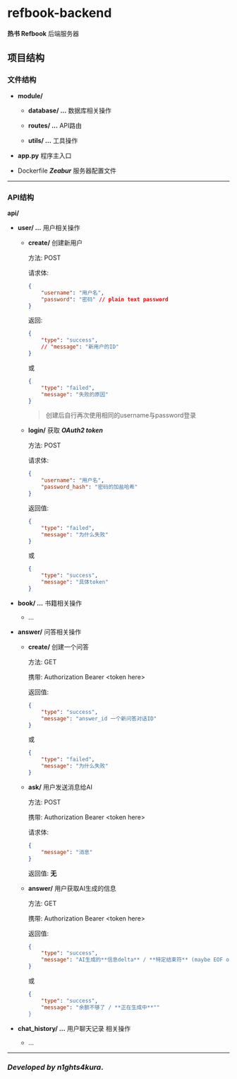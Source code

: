 # refbook-backend

**热书 Refbook** 后端服务器

## 项目结构

### 文件结构

- **module/**

    - **database/ ...** 数据库相关操作

    - **routes/ ...** API路由

    - **utils/ ...** 工具操作

- **app.py** 程序主入口

- Dockerfile ***Zeabur*** 服务器配置文件

---

### API结构

**api/**

- **user/ ...** 用户相关操作

    - **create/** 创建新用户

        方法: POST

        请求体:
        
        ```json
        {
            "username": "用户名",
            "password": "密码" // plain text password
        } 
        ```

        返回:

        ```json
        {
            "type": "success",
            // "message": "新用户的ID"
        }
        ```

        或

        ```json
        {
            "type": "failed",
            "message": "失败的原因"
        }
        ```

        > 创建后自行再次使用相同的username与password登录

    - **login/** 获取 _**OAuth2 token**_

        方法: POST

        请求体:

        ```json
        {
            "username": "用户名",
            "password_hash": "密码的加盐哈希"
        }
        ```

        返回值:

        ```json
        {
            "type": "failed",
            "message": "为什么失败"
        }
        ```

        或

        ```json
        {
            "type": "success",
            "message": "具体token"
        }
        ```

- **book/ ...** 书籍相关操作

    - ...

- **answer/** 问答相关操作

    - **create/** 创建一个问答
    
        方法: GET

        携带: Authorization Bearer \<token here\>

        返回值: 

        ```json
        {
            "type": "success",
            "message": "answer_id 一个新问答对话ID"
        }
        ```

        或

        ```json
        {
            "type": "failed",
            "message": "为什么失败"
        }
        ```

    - **ask/** 用户发送消息给AI 

        方法: POST

        携带: Authorization Bearer \<token here\>

        请求体:

        ```json
        {
            "message": "消息"
        }
        ```

        返回值: **无**

    - **answer/** 用户获取AI生成的信息

        方法: GET

        携带: Authorization Bearer \<token here\>

        返回值:

        ```json
        {
            "type": "success",
            "message": "AI生成的**信息delta** / **特定结束符** (maybe EOF or sth)"
        }
        ```

        或

        ```json
        {
            "type": "success",
            "message": "余额不够了 / **正在生成中**""
        }
        ```

- **chat_history/ ...** 用户聊天记录 相关操作

    - ...

---

### _Developed by **n1ghts4kura**_.
